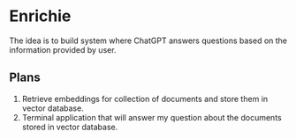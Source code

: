 # Enrichie

The idea is to build system where ChatGPT answers questions based on the information provided by user.

## Plans

1. Retrieve embeddings for collection of documents and store them in vector database.
2. Terminal application that will answer my question about the documents stored in vector database.